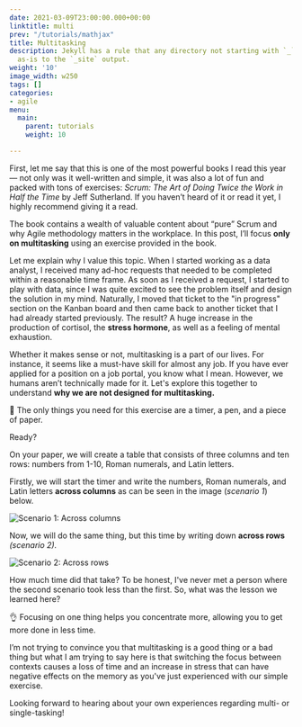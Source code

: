 ```yaml
---
date: 2021-03-09T23:00:00.000+00:00
linktitle: multi
prev: "/tutorials/mathjax"
title: Multitasking
description: Jekyll has a rule that any directory not starting with `_` will be copied
  as-is to the `_site` output.
weight: '10'
image_width: w250
tags: []
categories:
- agile
menu:
  main:
    parent: tutorials
    weight: 10

---
```

First, let me say that this is one of the most powerful books I read this year — not only was it well-written and simple, it was also a lot of fun and packed with tons of exercises: _Scrum: The Art of Doing Twice the Work in Half the Time_ by Jeff Sutherland. If you haven’t heard of it or read it yet, I highly recommend giving it a read.

The book contains a wealth of valuable content about “pure” Scrum and why Agile methodology matters in the workplace. In this post, I’ll focus **only on multitasking** using an exercise provided in the book.

Let me explain why I value this topic. When I started working as a data analyst, I received many ad-hoc requests that needed to be completed within a reasonable time frame. As soon as I received a request, I started to play with data, since I was quite excited to see the problem itself and design the solution in my mind. Naturally, I moved that ticket to the "in progress" section on the Kanban board and then came back to another ticket that I had already started previously. The result? A huge increase in the production of cortisol, the **stress hormone**, as well as a feeling of mental exhaustion.

Whether it makes sense or not, multitasking is a part of our lives. For instance, it seems like a must-have skill for almost any job. If you have ever applied for a position on a job portal, you know what I mean. However, we humans aren’t technically made for it. Let's explore this together to understand **why we are not designed for multitasking.**

📎 The only things you need for this exercise are a timer, a pen, and a piece of paper.

Ready?

On your paper, we will create a table that consists of three columns and ten rows: numbers from 1-10, Roman numerals, and Latin letters.

Firstly, we will start the timer and write the numbers, Roman numerals, and Latin letters **across columns** as can be seen in the image (_scenario 1_) below.

![Scenario 1: Across columns](/uploads/across_column.png)

Now, we will do the same thing, but this time by writing down **across rows** _(scenario 2)._

![Scenario 2: Across rows](/uploads/across_rows.png)

How much time did that take? To be honest, I've never met a person where the second scenario took less than the first. So, what was the lesson we learned here?

👌 Focusing on one thing helps you concentrate more, allowing you to get more done in less time.

I’m not trying to convince you that multitasking is a good thing or a bad thing but what I am trying to say here is that switching the focus between contexts causes a loss of time and an increase in stress that can have negative effects on the memory as you've just experienced with our simple exercise.

Looking forward to hearing about your own experiences regarding multi- or single-tasking!